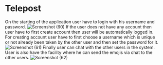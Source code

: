 # Telepost
On the starting of the application user have to login with his username and password.
![Screenshot (60)](https://user-images.githubusercontent.com/65944886/209805359-811d7ca8-0260-4ea3-bddc-7ddc63ab1b04.png)
If the user does not have any account then user have to first create account then user will be automatically logged in.
For creating account user have to first choose a username which is unique or not already been  taken by the other user and then set the password for it.
![Screenshot (61)](https://user-images.githubusercontent.com/65944886/209805361-3fceccc4-5569-4e27-ba97-09be6d2240e8.png)
Finally user can chat with the other users in the system. User is also have the facility where he can send the emojis via chat to the other users.
![Screenshot (62)](https://user-images.githubusercontent.com/65944886/209805370-fbd8bb19-304d-4b85-8656-1924742c71cf.png)
